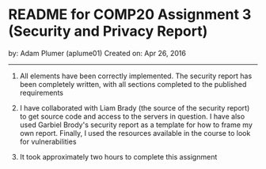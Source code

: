 README for COMP20 Assignment 3 (Security and Privacy Report)
==
by: Adam Plumer (aplume01)
Created on: Apr 26, 2016

------

1. All elements have been correctly implemented. The security report has been completely written, with all sections completed to the published requirements

2. I have collaborated with Liam Brady (the source of the security report) to get source code and access to the servers in question. I have also used Garbiel Brody's security report as a template for how to frame my own report. Finally, I used the resources available in the course to look for vulnerabilities

3. It took approximately two hours to complete this assignment